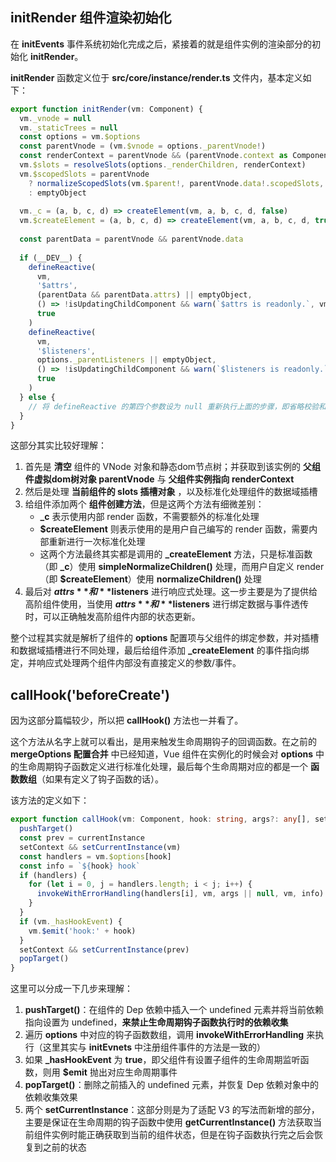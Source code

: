 ## initRender 组件渲染初始化

在 **initEvents** 事件系统初始化完成之后，紧接着的就是组件实例的渲染部分的初始化 **initRender**。

**initRender** 函数定义位于 **src/core/instance/render.ts** 文件内，基本定义如下：

```typescript
export function initRender(vm: Component) {
  vm._vnode = null
  vm._staticTrees = null
  const options = vm.$options
  const parentVnode = (vm.$vnode = options._parentVnode!)
  const renderContext = parentVnode && (parentVnode.context as Component)
  vm.$slots = resolveSlots(options._renderChildren, renderContext)
  vm.$scopedSlots = parentVnode
    ? normalizeScopedSlots(vm.$parent!, parentVnode.data!.scopedSlots, vm.$slots)
    : emptyObject
  
  vm._c = (a, b, c, d) => createElement(vm, a, b, c, d, false)
  vm.$createElement = (a, b, c, d) => createElement(vm, a, b, c, d, true)
  
  const parentData = parentVnode && parentVnode.data
  
  if (__DEV__) {
    defineReactive(
      vm,
      '$attrs',
      (parentData && parentData.attrs) || emptyObject,
      () => !isUpdatingChildComponent && warn(`$attrs is readonly.`, vm),
      true
    )
    defineReactive(
      vm,
      '$listeners',
      options._parentListeners || emptyObject,
      () => !isUpdatingChildComponent && warn(`$listeners is readonly.`, vm),
      true
    )
  } else {
    // 将 defineReactive 的第四个参数设为 null 重新执行上面的步骤，即省略校验和报错部分
  }
}
```

这部分其实比较好理解：

1. 首先是 **清空** 组件的 VNode 对象和静态dom节点树；并获取到该实例的 **父组件虚拟dom树对象 parentVnode** 与 **父组件实例指向 renderContext**
2. 然后是处理 **当前组件的 slots 插槽对象** ，以及标准化处理组件的数据域插槽
3. 给组件添加两个 **组件创建方法**，但是这两个方法有细微差别：
   - **_c** 表示使用内部 render 函数，不需要额外的标准化处理
   - **$createElement** 则表示使用的是用户自己编写的 render 函数，需要内部重新进行一次标准化处理
   - 这两个方法最终其实都是调用的 **_createElement** 方法，只是标准函数（即 **_c**）使用 **simpleNormalizeChildren()** 处理，而用户自定义 render （即 **$createElement**）使用 **normalizeChildren()** 处理
4. 最后对 **$attrs** 和 **$listeners** 进行响应式处理。这一步主要是为了提供给高阶组件使用，当使用 **$attrs** 和 **$listeners** 进行绑定数据与事件透传时，可以正确触发高阶组件内部的状态更新。

整个过程其实就是解析了组件的 **options** 配置项与父组件的绑定参数，并对插槽和数据域插槽进行不同处理，最后给组件添加 **_createElement** 的事件指向绑定，并响应式处理两个组件内部没有直接定义的参数/事件。



## callHook('beforeCreate')

因为这部分篇幅较少，所以把 **callHook()** 方法也一并看了。

这个方法从名字上就可以看出，是用来触发生命周期钩子的回调函数。在之前的 **mergeOptions 配置合并** 中已经知道，Vue 组件在实例化的时候会对 **options** 中的生命周期钩子函数定义进行标准化处理，最后每个生命周期对应的都是一个 **函数数组**（如果有定义了钩子函数的话）。 

该方法的定义如下：

```typescript
export function callHook(vm: Component, hook: string, args?: any[], setContext = true) {
  pushTarget()
  const prev = currentInstance
  setContext && setCurrentInstance(vm)
  const handlers = vm.$options[hook]
  const info = `${hook} hook`
  if (handlers) {
    for (let i = 0, j = handlers.length; i < j; i++) {
      invokeWithErrorHandling(handlers[i], vm, args || null, vm, info)
    }
  }
  if (vm._hasHookEvent) {
    vm.$emit('hook:' + hook)
  }
  setContext && setCurrentInstance(prev)
  popTarget()
}
```

这里可以分成一下几步来理解：

1. **pushTarget()**：在组件的 Dep 依赖中插入一个 undefined 元素并将当前依赖指向设置为 undefined，**来禁止生命周期钩子函数执行时的依赖收集**
2. 遍历 **options** 中对应的钩子函数数组，调用 **invokeWithErrorHandling** 来执行（这里其实与 **initEvnets** 中注册组件事件的方法是一致的）
3. 如果 **_hasHookEvent** 为 **true**，即父组件有设置子组件的生命周期监听函数，则用 **$emit** 抛出对应生命周期事件
4. **popTarget()**：删除之前插入的 undefined 元素，并恢复 Dep 依赖对象中的依赖收集效果
5. 两个 **setCurrentInstance**：这部分则是为了适配 V3 的写法而新增的部分，主要是保证在生命周期的钩子函数中使用 **getCurrentInstance()** 方法获取当前组件实例时能正确获取到当前的组件状态，但是在钩子函数执行完之后会恢复到之前的状态



